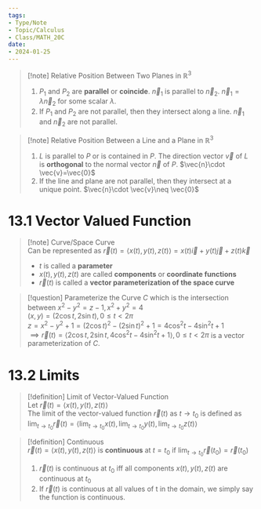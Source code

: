 ```yaml
---  
tags:  
- Type/Note  
- Topic/Calculus  
- Class/MATH_20C  
date:  
- 2024-01-25  
---  
```

  
> [!note] Relative Position Between Two Planes in $\mathbb{R}^{3}$  
> 1. $P_{1}$ and $P_{2}$ are **parallel** or **coincide**. $\vec{n}_{1}$ is parallel to $\vec{n}_{2}$. $\vec{n}_{1}=\lambda \vec{n}_{2}$ for some scalar $\lambda$.  
> 2. If $P_{1}$ and $P_{2}$ are not parallel, then they intersect along a line. $\vec{n}_{1}$ and $\vec{n}_{2}$ are not parallel.  
  
> [!note] Relative Position Between a Line and a Plane in $\mathbb{R}^{3}$  
> 1. $L$ is parallel to $P$ or is contained in $P$. The direction vector $\vec{v}$ of $L$ is **orthogonal** to the normal vector $\vec{n}$ of $P$. $\vec{n}\cdot \vec{v}=\vec{0}$  
> 2. If the line and plane are not parallel, then they intersect at a unique point. $\vec{n}\cdot \vec{v}\neq \vec{0}$  
  
# 13.1 Vector Valued Function  
  
> [!note] Curve/Space Curve  
> Can be represented as $\vec{r}(t)=\langle x(t),y(t),z(t)\rangle=x(t)\vec{i}+y(t)\vec{j}+z(t)\vec{k}$  
> - $t$ is called a **parameter**  
> - $x(t),y(t),z(t)$ are called **components** or **coordinate functions**  
> - $\vec{r}(t)$ is called a **vector parameterization of the space curve**  
  
> [!question] Parameterize the Curve $C$ which is the intersection between $x^2-y^2=z-1,x^2+y^2=4$  
> $(x,y)=(2\cos t,2\sin t),0\leq t<2\pi$  
> $z=x^2-y^2+1=(2\cos t)^2-(2\sin t)^2+1=4\cos^2t-4\sin^2t+1$  
> $\implies \vec{r}(t)=\langle 2\cos t,2\sin t,4\cos^2t-4\sin^2t+1\rangle,0\leq t<2\pi$ is a vector parameterization of $C$.  
  
# 13.2 Limits  
  
> [!definition] Limit of Vector-Valued Function  
> Let $\vec{r}(t)=\langle x(t),y(t),z(t) \rangle$  
> The limit of the vector-valued function $\vec{r}(t)$ as $t\to t_{0}$ is defined as $\lim_{ t \to t_{0} }\vec{r}(t)=\langle \lim_{ t \to t_{0} }x(t),\lim_{ t \to t_{0} }y(t),\lim_{ t \to t_{0} }z(t)\rangle$  
  
> [!definition] Continuous  
> $\vec{r}(t)=\langle x(t),y(t),z(t) \rangle$ is **continuous** at $t=t_{0}$ if $\lim_{ t \to t_{0} }\vec{r}(t_{0})=\vec{r}(t_{0})$  
> 1. $\vec{r}(t)$ is continuous at $t_{0}$ iff all components $x(t),y(t),z(t)$ are continuous at $t_{0}$  
> 2. If $\vec{r}(t)$ is continuous at all values of t in the domain, we simply say the function is continuous.  
